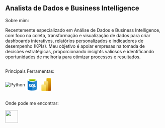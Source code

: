 ## Analista de Dados e Business Intelligence  <br> 

Sobre mim:

Recentemente especializado em Análise de Dados e Business Intelligence, com foco na coleta, transformação e visualização de dados para criar dashboards interativos, relatórios personalizados e indicadores de desempenho (KPIs). Meu objetivo é apoiar empresas na tomada de decisões estratégicas, proporcionando insights valiosos e identificando oportunidades de melhoria para otimizar processos e resultados.

## 

Principais Ferramentas:

<div style="display: inline_block">
  <img align="center" alt="Python" height="40" width="40" src="https://github.com/ElbeNascimento/Dashboar-de-Vendas-Dom-King/blob/main/excel%20icone.png?raw=true">
  <img align="center" alt="SQL" height="40" width="40" src="https://github.com/BruceFonseca/ferramentas/blob/main/logo.png?raw=true">
  <img align="center" alt="Power BI" height="40" width="40" src="https://github.com/BruceFonseca/ferramentas/blob/main/1200px-New_Power_BI_Logo.svg.png?raw=true">
</div>

<br>

  
Onde pode me encontrar:
<div style="display: inline_block">
   <a href="https://www.linkedin.com/in/elbenascimento/" target="_blank">
    <img align="center" alt="" height="40" width="40" src="https://github.com/ElbeNascimento/Dashboar-de-Vendas-Dom-King/blob/main/linkedin%20icone.png?raw=true">
  </a>
</div>

## 
